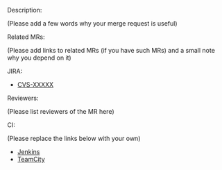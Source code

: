 Description:

(Please add a few words why your merge request is useful)

Related MRs:

(Please add links to related MRs (if you have such MRs) and a small note why you depend on it)

JIRA:
* [CVS-XXXXX](https://jira.devtools.intel.com/browse/CVS-XXXXX)

Reviewers:

(Please list reviewers of the MR here)

CI:

(Please replace the links below with your own)
* [Jenkins](https://dsp-ci-icv.inn.intel.com/job/IE-MDK/job/manual/job/RunFunctionalTests/build?delay=0sec)
* [TeamCity](https://teamcity01-ir.devtools.intel.com/viewType.html?buildTypeId=DeepLearningSdk_DeepLearningSdk_InferenceEngineUnifiedRepo_Linux_BuildUnitTest_3)
